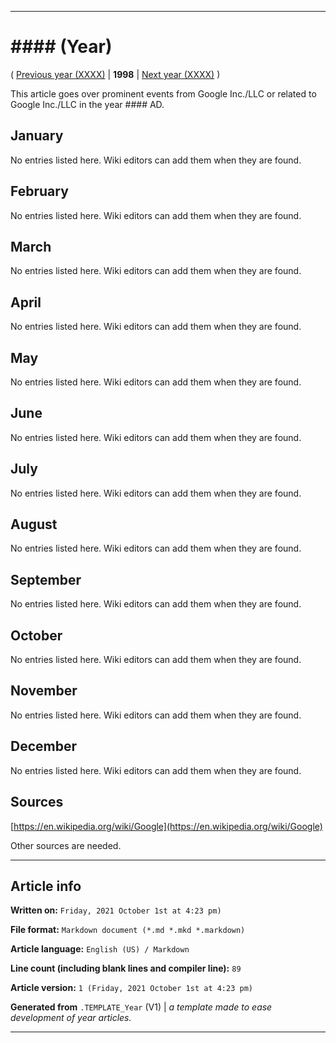 
***

# #### (Year)

( [Previous year (XXXX)](https://github.com/seanpm2001/Degoogle-your-life/wiki/XXXX/) | **1998** | [Next year (XXXX)](https://github.com/seanpm2001/Degoogle-your-life/wiki/XXXX/) )

This article goes over prominent events from Google Inc./LLC or related to Google Inc./LLC in the year #### AD.

## January

No entries listed here. Wiki editors can add them when they are found.

## February

No entries listed here. Wiki editors can add them when they are found.

## March

No entries listed here. Wiki editors can add them when they are found.

## April

No entries listed here. Wiki editors can add them when they are found.

## May

No entries listed here. Wiki editors can add them when they are found.

## June

No entries listed here. Wiki editors can add them when they are found.

## July

No entries listed here. Wiki editors can add them when they are found.

## August

No entries listed here. Wiki editors can add them when they are found.

## September

No entries listed here. Wiki editors can add them when they are found.

## October

No entries listed here. Wiki editors can add them when they are found.

## November

No entries listed here. Wiki editors can add them when they are found.

## December

No entries listed here. Wiki editors can add them when they are found.

## Sources

[https://en.wikipedia.org/wiki/Google](https://en.wikipedia.org/wiki/Google)

Other sources are needed. <!-- and this article needs LOTS of improvement and original work to prevent it from being half a copy and paste from Wikipedia. !-->

***

## Article info

**Written on:** `Friday, 2021 October 1st at 4:23 pm)`

**File format:** `Markdown document (*.md *.mkd *.markdown)`

**Article language:** `English (US) / Markdown`

**Line count (including blank lines and compiler line):** `89`

**Article version:** `1 (Friday, 2021 October 1st at 4:23 pm)`

**Generated from** `.TEMPLATE_Year` (V1) | _a template made to ease development of year articles._

***

<!-- Tools

Quick copy and paste

https://github.com/seanpm2001/Degoogle-your-life/wiki/

!-->

